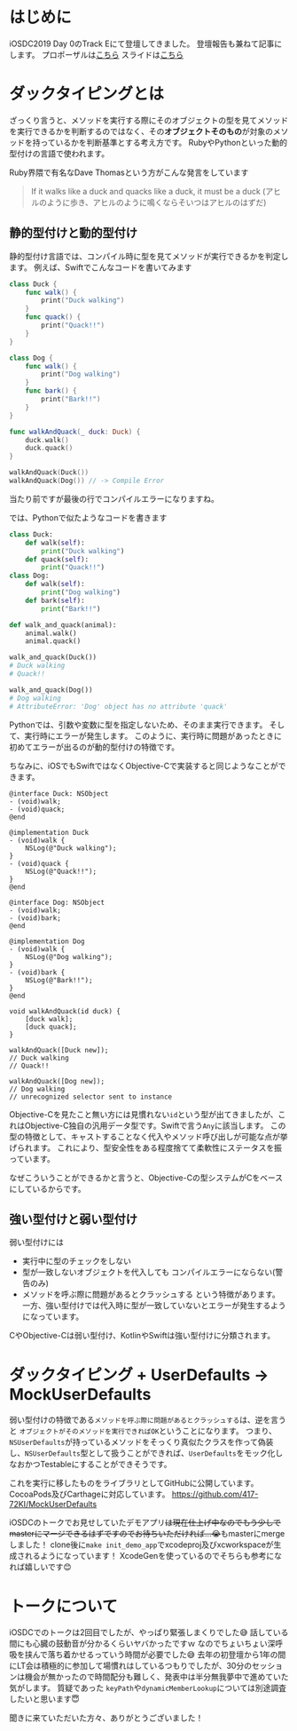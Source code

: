 # はじめに
iOSDC2019 Day 0のTrack Eにて登壇してきました。
登壇報告も兼ねて記事にします。
プロポーザルは[こちら](https://fortee.jp/iosdc-japan-2019/proposal/873b4cdb-4c92-4111-bf0b-67a67dbb242e)
スライドは[こちら](https://speakerdeck.com/417_72ki/datukutaipingutoiddeuserdefaultswomotukuhua-suru)

# ダックタイピングとは
ざっくり言うと、メソッドを実行する際にそのオブジェクトの型を見てメソッドを実行できるかを判断するのではなく、その**オブジェクトそのもの**が対象のメソッドを持っているかを判断基準とする考え方です。
RubyやPythonといった動的型付けの言語で使われます。

Ruby界隈で有名なDave Thomasという方がこんな発言をしています
> If it walks like a duck and quacks like a duck, it must be a duck
> (アヒルのように歩き、アヒルのように鳴くならそいつはアヒルのはずだ)

## 静的型付けと動的型付け
静的型付け言語では、コンパイル時に型を見てメソッドが実行できるかを判定します。
例えば、Swiftでこんなコードを書いてみます

```Swift
class Duck {
    func walk() {
        print("Duck walking")
    }
    func quack() {
        print("Quack!!")
    }
}

class Dog {
    func walk() {
        print("Dog walking")
    }
    func bark() {
        print("Bark!!")
    }
}

func walkAndQuack(_ duck: Duck) {
    duck.walk()
    duck.quack()
}

walkAndQuack(Duck())
walkAndQuack(Dog()) // -> Compile Error
```

当たり前ですが最後の行でコンパイルエラーになりますね。

では、Pythonで似たようなコードを書きます

```python
class Duck:
    def walk(self):
        print("Duck walking")
    def quack(self):
        print("Quack!!")
class Dog:
    def walk(self):
        print("Dog walking")
    def bark(self):
        print("Bark!!")

def walk_and_quack(animal):
    animal.walk()
    animal.quack()

walk_and_quack(Duck())
# Duck walking
# Quack!!

walk_and_quack(Dog())
# Dog walking
# AttributeError: 'Dog' object has no attribute 'quack'
```

Pythonでは、引数や変数に型を指定しないため、そのまま実行できます。
そして、実行時にエラーが発生します。
このように、実行時に問題があったときに初めてエラーが出るのが動的型付けの特徴です。

ちなみに、iOSでもSwiftではなくObjective-Cで実装すると同じようなことができます。

```objc
@interface Duck: NSObject
- (void)walk;
- (void)quack;
@end

@implementation Duck
- (void)walk {
    NSLog(@"Duck walking");
}
- (void)quack {
    NSLog(@"Quack!!");
}
@end

@interface Dog: NSObject
- (void)walk;
- (void)bark;
@end

@implementation Dog
- (void)walk {
    NSLog(@"Dog walking");
}
- (void)bark {
    NSLog(@"Bark!!");
}
@end

void walkAndQuack(id duck) {
    [duck walk];
    [duck quack];
}

walkAndQuack([Duck new]);
// Duck walking
// Quack!!

walkAndQuack([Dog new]);
// Dog walking
// unrecognized selector sent to instance
```

Objective-Cを見たこと無い方には見慣れない`id`という型が出てきましたが、これはObjective-C独自の汎用データ型です。Swiftで言う`Any`に該当します。
この型の特徴として、キャストすることなく代入やメソッド呼び出しが可能な点が挙げられます。
これにより、型安全性をある程度捨てて柔軟性にステータスを振っています。

なぜこういうことができるかと言うと、Objective-Cの型システムがCをベースにしているからです。

## 強い型付けと弱い型付け
弱い型付けには
- 実行中に型のチェックをしない
- 型が一致しないオブジェクトを代入しても コンパイルエラーにならない(警告のみ)
- メソッドを呼ぶ際に問題があるとクラッシュする
という特徴があります。
一方、強い型付けでは代入時に型が一致していないとエラーが発生するようになっています。

CやObjective-Cは弱い型付け、KotlinやSwiftは強い型付けに分類されます。

# ダックタイピング + UserDefaults -> MockUserDefaults
弱い型付けの特徴である`メソッドを呼ぶ際に問題があるとクラッシュする`は、逆を言うと `オブジェクトがそのメソッドを実行できればOK`ということになります。
つまり、`NSUserDefaults`が持っているメソッドをそっくり真似たクラスを作って偽装し、`NSUserDefaults`型として扱うことができれば、`UserDefaults`をモック化しなおかつTestableにすることができそうです。

これを実行に移したものをライブラリとしてGitHubに公開しています。
CocoaPods及びCarthageに対応しています。
https://github.com/417-72KI/MockUserDefaults

iOSDCのトークでお見せしていたデモアプリ~~は現在仕上げ中なのでもう少しでmasterにマージできるはずですのでお待ちいただければ...😭~~もmasterにmergeしました！
clone後に`make init_demo_app`でxcodeproj及びxcworkspaceが生成されるようになっています！
XcodeGenを使っているのでそちらも参考になれば嬉しいです😊

# トークについて
iOSDCでのトークは2回目でしたが、やっぱり緊張しまくりでした😅
話している間にも心臓の鼓動音が分かるくらいヤバかったですｗ
なのでちょいちょい深呼吸を挟んで落ち着かせるっていう時間が必要でした😅
去年の初登壇から1年の間にLT会は積極的に参加して場慣れはしているつもりでしたが、30分のセッションは機会が無かったので時間配分も難しく、発表中は半分無我夢中で進めていた気がします。
質疑であった `keyPath`や`dynamicMemberLookup`については別途調査したいと思います😇

聞きに来ていただいた方々、ありがとうございました！
